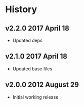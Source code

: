 # History

## v2.2.0 2017 April 18
- Updated deps

## v2.1.0 2017 April 18
- Updated base files

## v2.0.0 2012 August 29
- Initial working release
